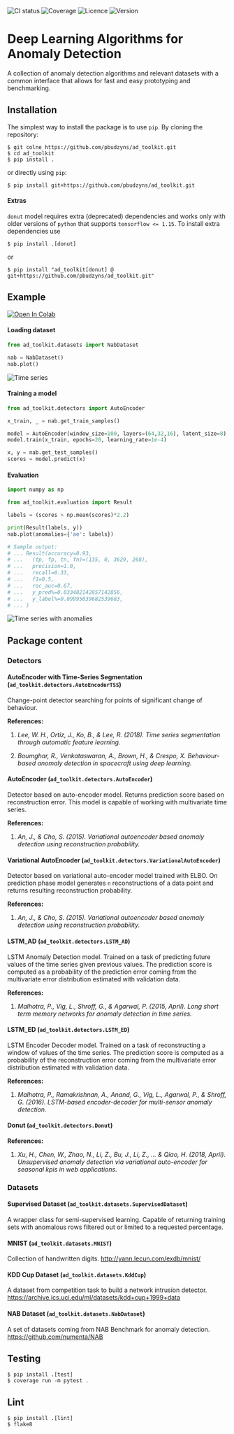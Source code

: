 ![CI status](https://github.com/pbudzyns/ad_toolkit/actions/workflows/python-package.yml/badge.svg)
![Coverage](https://img.shields.io/endpoint?url=https://gist.githubusercontent.com/pbudzyns/46a4b56814f345bdc80420ad8bda204f/raw/coverage.json)
![Licence](https://img.shields.io/endpoint?url=https://gist.githubusercontent.com/pbudzyns/9315c025fb9e5bb6afe874a219d74fc2/raw/licence.json)
![Version](https://img.shields.io/endpoint?url=https://gist.githubusercontent.com/pbudzyns/6f89659da7879f763fa9f44310496ba8/raw/version.json)
# Deep Learning Algorithms for Anomaly Detection

A collection of anomaly detection algorithms and relevant datasets with a common
interface that allows for fast and easy prototyping and benchmarking.



## Installation
The simplest way to install the package is to use `pip`. By cloning the
repository:
```commandline
$ git colne https://github.com/pbudzyns/ad_toolkit.git
$ cd ad_toolkit
$ pip install .
```
or directly using `pip`:
```commandline
$ pip install git+https://github.com/pbudzyns/ad_toolkit.git
```

#### Extras
`donut` model requires extra (deprecated) dependencies and works only with older
versions of `python` that supports `tensorflow <= 1.15`. To install extra
dependencies use
```commandline
$ pip install .[donut]
```
or
```commandline
$ pip install "ad_toolkit[donut] @ git+https://github.com/pbudzyns/ad_toolkit.git"
```

## Example
[![Open In Colab](https://colab.research.google.com/assets/colab-badge.svg)](https://colab.research.google.com/github/pbudzyns/ad_toolkit/blob/master/docs/example.ipynb)
#### Loading dataset
```python
from ad_toolkit.datasets import NabDataset

nab = NabDataset()
nab.plot()
```
![Time series](docs/nab_sample.png?raw=true "Time series")

#### Training a model
```python
from ad_toolkit.detectors import AutoEncoder

x_train, _ = nab.get_train_samples()

model = AutoEncoder(window_size=100, layers=(64,32,16), latent_size=8)
model.train(x_train, epochs=20, learning_rate=1e-4)

x, y = nab.get_test_samples()
scores = model.predict(x)
```

#### Evaluation
```python
import numpy as np

from ad_toolkit.evaluation import Result

labels = (scores > np.mean(scores)*2.2)

print(Result(labels, y))
nab.plot(anomalies={'ae': labels})

# Sample output:
# ... Result(accuracy=0.93,
# ...	(tp, fp, tn, fn)=(135, 0, 3629, 268),
# ...	precision=1.0,
# ...	recall=0.33,
# ...	f1=0.5,
# ...	roc_auc=0.67,
# ...	y_pred%=0.033482142857142856,
# ...	y_label%=0.09995039682539683,
# ... )
```
![Time series with anomalies](docs/nab_anomalies.png?raw=true
"Time series with anomalies")

## Package content

### Detectors

#### AutoEncoder with Time-Series Segmentation (``ad_toolkit.detectors.AutoEncoderTSS``)
Change-point detector searching for points of significant change of behaviour.

__References:__
1. _Lee, W. H., Ortiz, J., Ko, B., & Lee, R. (2018). Time series segmentation
   through automatic feature learning._

2. _Boumghar, R., Venkataswaran, A., Brown, H., & Crespo, X. Behaviour-based
   anomaly detection in spacecraft using deep learning._

#### AutoEncoder (``ad_toolkit.detectors.AutoEncoder``)
Detector based on auto-encoder model. Returns prediction score based on
reconstruction error. This model is capable of working with multivariate time
series.

__References:__
1. _An, J., & Cho, S. (2015). Variational autoencoder based anomaly detection
   using reconstruction probability._

#### Variational AutoEncoder (``ad_toolkit.detectors.VariationalAutoEncoder``)
Detector based on variational auto-encoder model trained with ELBO.
On prediction phase model generates `n` reconstructions of a data point and
returns resulting reconstruction probability.

__References:__
1. _An, J., & Cho, S. (2015). Variational autoencoder based anomaly detection
   using reconstruction probability._

#### LSTM_AD (``ad_toolkit.detectors.LSTM_AD``)
LSTM Anomaly Detection model. Trained on a task of predicting future values of
the time series given previous values. The prediction score is computed as a
probability of the prediction error coming from the multivariate error
distribution estimated with validation data.

__References:__
1. _Malhotra, P., Vig, L., Shroff, G., & Agarwal, P. (2015, April). Long
   short term memory networks for anomaly detection in time series._

#### LSTM_ED (``ad_toolkit.detectors.LSTM_ED``)
LSTM Encoder Decoder model. Trained on a task of reconstructing a window of
values of the time series. The prediction score is computed as a
probability of the reconstruction error coming from the multivariate error
distribution estimated with validation data.

__References:__
1. _Malhotra, P., Ramakrishnan, A., Anand, G., Vig, L., Agarwal, P.,
   & Shroff, G. (2016). LSTM-based encoder-decoder for multi-sensor
   anomaly detection._

#### Donut (``ad_toolkit.detectors.Donut``)

__References:__
1. _Xu, H., Chen, W., Zhao, N., Li, Z., Bu, J., Li, Z., ... & Qiao, H.
   (2018, April). Unsupervised anomaly detection via variational
   auto-encoder for seasonal kpis in web applications._

### Datasets

#### Supervised Dataset (``ad_toolkit.datasets.SupervisedDataset``)
A wrapper class for semi-supervised learning. Capable of returning training sets
with anomalous rows filtered out or limited to a requested percentage.

#### MNIST (``ad_toolkit.datasets.MNIST``)
Collection of handwritten digits. http://yann.lecun.com/exdb/mnist/

#### KDD Cup Dataset (``ad_toolkit.datasets.KddCup``)
A dataset from competition task to build a network intrusion detector. https://archive.ics.uci.edu/ml/datasets/kdd+cup+1999+data

#### NAB Dataset (``ad_toolkit.datasets.NabDataset``)
A set of datasets coming from NAB Benchmark for anomaly detection. https://github.com/numenta/NAB

## Testing
```commandline
$ pip install .[test]
$ coverage run -m pytest .
```

## Lint
```commandline
$ pip install .[lint]
$ flake8
```
